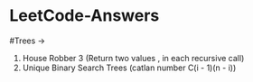 ﻿# LeetCode-Answers

#Trees -> 
1. House Robber 3 (Return two values , in each recursive call)
2. Unique Binary Search Trees (catlan number C(i - 1)(n - i))
   
